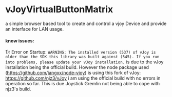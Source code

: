 # vJoyVirtualButtonMatrix
a simple browser based tool to create and control a vjoy Device and provide an interface for LAN usage.

#### know issues:

1): Error on Startup:
`WARNING: The installed version (537) of vJoy is older than the SDK this library was built against (545). If you run into problems, please update your vJoy installation.` is due to the vJoy installation being the official build. However the node package used (https://github.com/jangxx/node-vjoy) is using this fork of vJoy: https://github.com/njz3/vJoy i am using the official build with no errors in operation so far. This is due Joystick Gremlin not being able to cope with njz3's build.
